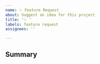 ```yaml
---
name: ✨ Feature Request
about: Suggest an idea for this project
title: '✨ '
labels: feature request
assignees: ''

---
```


## Summary

<!-- Tell us what the suggestion is -->
